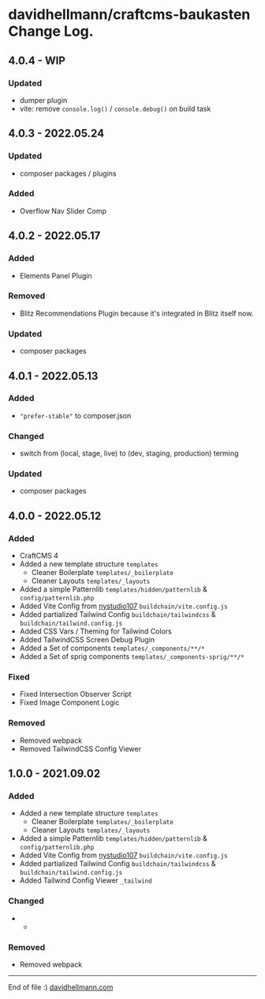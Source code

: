 # davidhellmann/craftcms-baukasten Change Log.
## 4.0.4 - WIP

### Updated
- dumper plugin
- vite: remove `console.log()` / `console.debug()` on build task


## 4.0.3 - 2022.05.24

### Updated
- composer packages / plugins

### Added
- Overflow Nav Slider Comp

## 4.0.2 - 2022.05.17

### Added
- Elements Panel Plugin

### Removed
- Blitz Recommendations Plugin because it's integrated in Blitz itself now. 

### Updated
- composer packages

## 4.0.1 - 2022.05.13

### Added
- `"prefer-stable"` to composer.json

### Changed
- switch from (local, stage, live) to (dev, staging, production) terming

### Updated
- composer packages

## 4.0.0 - 2022.05.12
### Added
* CraftCMS 4
* Added a new template structure `templates`
  * Cleaner Boilerplate `templates/_boilerplate`
  * Cleaner Layouts `templates/_layouts`
* Added a simple Patternlib `templates/hidden/patternlib` & `config/patternlib.php`
* Added Vite Config from [nystudio107](https://nystudio107.com/) `buildchain/vite.config.js`
* Added partialized Tailwind Config `buildchain/tailwindcss` & `buildchain/tailwind.config.js`
* Added CSS Vars / Theming for Tailwind Colors
* Added TailwindCSS Screen Debug Plugin
* Added a Set of components `templates/_components/**/*`
* Added a Set of sprig components `templates/_components-sprig/**/*`

### Fixed
* Fixed Intersection Observer Script
* Fixed Image Component Logic

### Removed
* Removed webpack
* Removed TailwindCSS Config Viewer



## 1.0.0 - 2021.09.02
### Added
* Added a new template structure `templates`
  * Cleaner Boilerplate `templates/_boilerplate`
  * Cleaner Layouts `templates/_layouts`
* Added a simple Patternlib `templates/hidden/patternlib` & `config/patternlib.php`
* Added Vite Config from [nystudio107](https://nystudio107.com/) `buildchain/vite.config.js`
* Added partialized Tailwind Config `buildchain/tailwindcss` & `buildchain/tailwind.config.js`
* Added Tailwind Config Viewer `_tailwind`

### Changed
* -

### Removed
* Removed webpack


---
End of file :) [davidhellmann.com](https://davidhellmann.com/)
